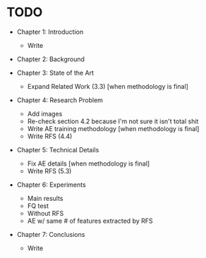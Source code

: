 # TODO

* Chapter 1: Introduction
    * Write

* Chapter 2: Background

* Chapter 3: State of the Art
    * Expand Related Work (3.3) 		[when methodology is final]

* Chapter 4: Research Problem
    * Add images
    * Re-check section 4.2 because I'm not sure it isn't total shit
    * Write AE training methodology 		[when methodology is final]
    * Write RFS (4.4)

* Chapter 5: Technical Details
    * Fix AE details 				[when methodology is final]
    * Write RFS (5.3)

* Chapter 6: Experiments
    * Main results
    * FQ test
    * Without RFS
    * AE w/ same # of features extracted by RFS

* Chapter 7: Conclusions
    * Write